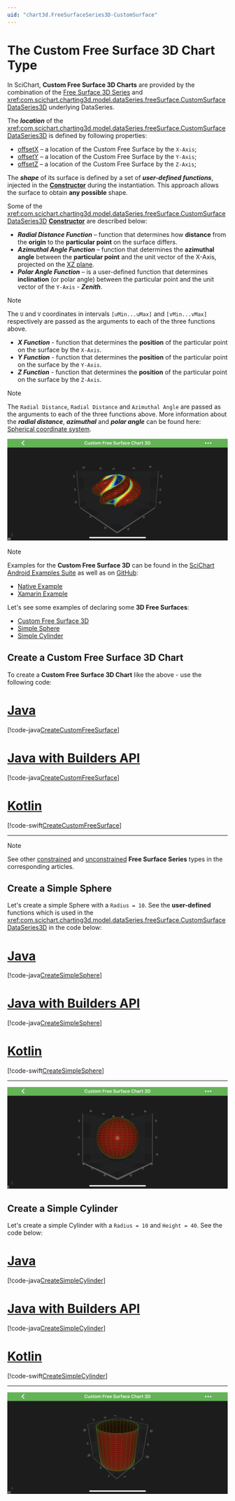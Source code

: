 ```yaml
---
uid: "chart3d.FreeSurfaceSeries3D-CustomSurface"
---
```


# The Custom Free Surface 3D Chart Type
In SciChart, **Custom Free Surface 3D Charts** are provided by the combination of the [Free Surface 3D Series](xref:chart3d.FreeSurfaceSeries3D) and <xref:com.scichart.charting3d.model.dataSeries.freeSurface.CustomSurfaceDataSeries3D> underlying DataSeries.

The ***location*** of the <xref:com.scichart.charting3d.model.dataSeries.freeSurface.CustomSurfaceDataSeries3D> is defined by following properties:
- [offsetX](xref:com.scichart.charting3d.model.dataSeries.freeSurface.IFreeSurfaceDataSeries3DValues.getOffsetX()) – a location of the Custom Free Surface by the `X-Axis`;
- [offsetY](xref:com.scichart.charting3d.model.dataSeries.freeSurface.IFreeSurfaceDataSeries3DValues.getOffsetX()) – a location of the Custom Free Surface by the `Y-Axis`;
- [offsetZ](xref:com.scichart.charting3d.model.dataSeries.freeSurface.IFreeSurfaceDataSeries3DValues.getOffsetX()) – a location of the Custom Free Surface by the `Z-Axis`;

The ***shape*** of its surface is defined by a set of ***user-defined functions***, injected in the **[Constructor](xref:com.scichart.charting3d.model.dataSeries.freeSurface.CustomSurfaceDataSeries3D.CustomSurfaceDataSeries3D(java.lang.Class<TX>,java.lang.Class<TY>,java.lang.Class<TZ>,int,int,com.scichart.charting3d.model.dataSeries.freeSurface.CustomSurfaceDataSeries3D.UVFunc,com.scichart.charting3d.model.dataSeries.freeSurface.CustomSurfaceDataSeries3D.UVFunc,com.scichart.charting3d.model.dataSeries.freeSurface.CustomSurfaceDataSeries3D.UVFunc,com.scichart.charting3d.model.dataSeries.freeSurface.CustomSurfaceDataSeries3D.ValueFunc<TX>,com.scichart.charting3d.model.dataSeries.freeSurface.CustomSurfaceDataSeries3D.ValueFunc<TY>,com.scichart.charting3d.model.dataSeries.freeSurface.CustomSurfaceDataSeries3D.ValueFunc<TZ>,double,double,double,double))** during the instantiation.
This approach allows the surface to obtain **any possible** shape.

Some of the <xref:com.scichart.charting3d.model.dataSeries.freeSurface.CustomSurfaceDataSeries3D> **[Constructor](xref:com.scichart.charting3d.model.dataSeries.freeSurface.CustomSurfaceDataSeries3D.CustomSurfaceDataSeries3D(java.lang.Class<TX>,java.lang.Class<TY>,java.lang.Class<TZ>,int,int,com.scichart.charting3d.model.dataSeries.freeSurface.CustomSurfaceDataSeries3D.UVFunc,com.scichart.charting3d.model.dataSeries.freeSurface.CustomSurfaceDataSeries3D.UVFunc,com.scichart.charting3d.model.dataSeries.freeSurface.CustomSurfaceDataSeries3D.UVFunc,com.scichart.charting3d.model.dataSeries.freeSurface.CustomSurfaceDataSeries3D.ValueFunc<TX>,com.scichart.charting3d.model.dataSeries.freeSurface.CustomSurfaceDataSeries3D.ValueFunc<TY>,com.scichart.charting3d.model.dataSeries.freeSurface.CustomSurfaceDataSeries3D.ValueFunc<TZ>,double,double,double,double))** are described below:

- ***Radial Distance Function*** – function that determines how **distance** from the **origin** to the **particular point** on the surface differs.
- ***Azimuthal Angle Function*** – function that determines the **azimuthal angle** between the **particular point** and the unit vector of the X-Axis, projected on the [XZ plane](xref:axis3DAPIs.Axis3DLabelsLabelsConfiguration#axis-cube-planes).
- ***Polar Angle Function*** – is a user-defined function that determines **inclination** (or polar angle) between the particular point and the unit vector of the `Y-Axis` - ***Zenith***.

> [!NOTE]
> The `U` and `V` coordinates in intervals `[uMin...uMax]` and `[vMin...vMax]` respectively are passed as the arguments to each of the three functions above.

- ***X Function*** - function that determines the **position** of the particular point on the surface by the `X-Axis`.
- ***Y Function*** - function that determines the **position** of the particular point on the surface by the `Y-Axis`.
- ***Z Function*** - function that determines the **position** of the particular point on the surface by the `Z-Axis`.

> [!NOTE]
> The `Radial Distance`, `Radial Distance` and `Azimuthal Angle` are passed as the arguments to each of the three functions above.
> More information about the ***radial distance***, ***azimuthal*** and ***polar angle*** can be found here: [Spherical coordinate system](https://en.wikipedia.org/wiki/Spherical_coordinate_system).

![Custom Free Surface Chart 3D](../images/free-surface-3d-custom.png)

> [!NOTE]
> Examples for the **Custom Free Surface 3D** can be found in the [SciChart Android Examples Suite](https://www.scichart.com/examples/Android-chart/) as well as on [GitHub](https://github.com/ABTSoftware/SciChart.Android.Examples):
> - [Native Example](https://www.scichart.com/example/android-chart/android-3d-chart-example-create-custom-free-surface/)
> - [Xamarin Example](https://www.scichart.com/example/xamarin-chart/xamarin-3d-chart-example-create-custom-free-surface/)

Let's see some examples of declaring some **3D Free Surfaces**:
- [Custom Free Surface 3D](#create-a-custom-free-surface-3d-chart)
- [Simple Sphere](#create-a-simple-sphere)
- [Simple Cylinder](#create-a-simple-cylinder)

## Create a Custom Free Surface 3D Chart
To create a **Custom Free Surface 3D Chart** like the above - use the following code:

# [Java](#tab/java)
[!code-java[CreateCustomFreeSurface](../../../../samples/sandbox/app/src/main/java/com/scichart/docsandbox/examples/java/series3d/FreeSurfaceSeries3DCustomSurface.java#CreateCustomFreeSurface)]
# [Java with Builders API](#tab/javaBuilder)
[!code-java[CreateCustomFreeSurface](../../../../samples/sandbox/app/src/main/java/com/scichart/docsandbox/examples/javaBuilder/series3d/FreeSurfaceSeries3DCustomSurface.java#CreateCustomFreeSurface)]
# [Kotlin](#tab/kotlin)
[!code-swift[CreateCustomFreeSurface](../../../../samples/sandbox/app/src/main/java/com/scichart/docsandbox/examples/kotlin/series3d/FreeSurfaceSeries3DCustomSurface.kt#CreateCustomFreeSurface)]
***

> [!NOTE]
> See other [constrained](xref:chart3d.FreeSurfaceSeries3D#constrained-free-surface-3d-types) and [unconstrained](xref:chart3d.FreeSurfaceSeries3D#unconstrained-free-surface-3d-type) **Free Surface Series** types in the corresponding articles.

## Create a Simple Sphere
Let's create a simple Sphere with a `Radius = 10`. 
See the **user-defined** functions which is used in the <xref:com.scichart.charting3d.model.dataSeries.freeSurface.CustomSurfaceDataSeries3D> in the code below:

# [Java](#tab/java)
[!code-java[CreateSimpleSphere](../../../../samples/sandbox/app/src/main/java/com/scichart/docsandbox/examples/java/series3d/FreeSurfaceSeries3DCustomSurface.java#CreateSimpleSphere)]
# [Java with Builders API](#tab/javaBuilder)
[!code-java[CreateSimpleSphere](../../../../samples/sandbox/app/src/main/java/com/scichart/docsandbox/examples/javaBuilder/series3d/FreeSurfaceSeries3DCustomSurface.java#CreateSimpleSphere)]
# [Kotlin](#tab/kotlin)
[!code-swift[CreateSimpleSphere](../../../../samples/sandbox/app/src/main/java/com/scichart/docsandbox/examples/kotlin/series3d/FreeSurfaceSeries3DCustomSurface.kt#CreateSimpleSphere)]
***

![Simple Sphere 3D](../images/free-surface-3d-sphere.png)

## Create a Simple Cylinder
Let's create a simple Cylinder with a `Radius = 10` and `Height = 40`. See the code below:

# [Java](#tab/java)
[!code-java[CreateSimpleCylinder](../../../../samples/sandbox/app/src/main/java/com/scichart/docsandbox/examples/java/series3d/FreeSurfaceSeries3DCustomSurface.java#CreateSimpleCylinder)]
# [Java with Builders API](#tab/javaBuilder)
[!code-java[CreateSimpleCylinder](../../../../samples/sandbox/app/src/main/java/com/scichart/docsandbox/examples/javaBuilder/series3d/FreeSurfaceSeries3DCustomSurface.java#CreateSimpleCylinder)]
# [Kotlin](#tab/kotlin)
[!code-swift[CreateSimpleCylinder](../../../../samples/sandbox/app/src/main/java/com/scichart/docsandbox/examples/kotlin/series3d/FreeSurfaceSeries3DCustomSurface.kt#CreateSimpleCylinder)]
***

![Simple Cylinder 3D](../images/free-surface-3d-cylinder.png)
